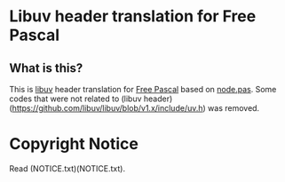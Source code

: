 # Libuv header translation for Free Pascal

## What is this?

This is [libuv](https://libuv.org) header translation for [Free Pascal](https://www.freepascal.org) based on
[node.pas](https://github.com/vovach777/node.pas). Some codes that were not related to
(libuv header)(https://github.com/libuv/libuv/blob/v1.x/include/uv.h) was removed.

# Copyright Notice

Read (NOTICE.txt)(NOTICE.txt).
